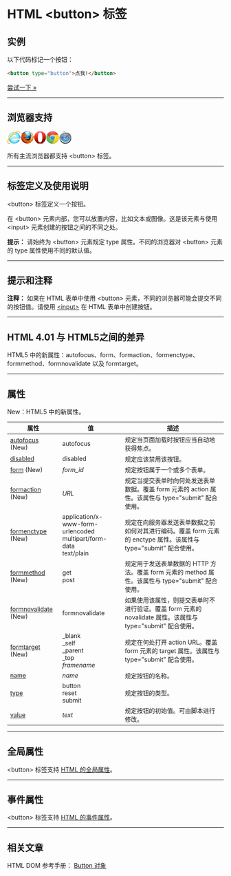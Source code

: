 # HTML &lt;button&gt; 标签

## 实例

以下代码标记一个按钮：

```HTML
<button type="button">点我!</button> 
```

[尝试一下 »](http://www.runoob.com/try/try.php?filename=tryhtml_button_test)

--------

## 浏览器支持

![Internet Explorer](images/compatible_ie.gif)![Firefox](images/compatible_firefox.gif)![Opera](images/compatible_opera.gif)![Google Chrome](images/compatible_chrome.gif)![Safari](images/compatible_safari.gif)

所有主流浏览器都支持 &lt;button&gt; 标签。

--------

## 标签定义及使用说明

&lt;button&gt; 标签定义一个按钮。

在 &lt;button&gt; 元素内部，您可以放置内容，比如文本或图像。这是该元素与使用 &lt;input&gt; 元素创建的按钮之间的不同之处。

**提示：** 请始终为 &lt;button&gt; 元素规定 type 属性。不同的浏览器对 &lt;button&gt; 元素的 type 属性使用不同的默认值。

--------

## 提示和注释

**注释：** 如果在 HTML 表单中使用 &lt;button&gt; 元素，不同的浏览器可能会提交不同的按钮值。请使用 [&lt;input&gt;](078_tag-input.md) 在 HTML 表单中创建按钮。

--------

## HTML 4.01 与 HTML5之间的差异

HTML5 中的新属性：autofocus、form、formaction、formenctype、formmethod、formnovalidate 以及 formtarget。

--------

## 属性

New：HTML5 中的新属性。

| 属性 | 值 | 描述 |
| ---- | ---- | ---- |
| [autofocus](att-button-autofocus.html) (New) | autofocus | 规定当页面加载时按钮应当自动地获得焦点。 |
| [disabled](att-button-disabled.html) | disabled | 规定应该禁用该按钮。 |
| [form](att-button-form.html) (New) | _form_id_ | 规定按钮属于一个或多个表单。 |
| [formaction](att-button-formaction.html) (New) | _URL_ | 规定当提交表单时向何处发送表单数据。覆盖 form 元素的 action 属性。该属性与 type="submit" 配合使用。 |
| [formenctype](att-button-formenctype.html) (New) | application/x-www-form-urlencoded<br/>multipart/form-data<br/>text/plain | 规定在向服务器发送表单数据之前如何对其进行编码。覆盖 form 元素的 enctype 属性。该属性与 type="submit" 配合使用。 |
| [formmethod](att-button-formmethod.html) (New) | get<br/>post | 规定用于发送表单数据的 HTTP 方法。覆盖 form 元素的 method 属性。该属性与 type="submit" 配合使用。 |
| [formnovalidate](att-button-formnovalidate.html) (New) | formnovalidate | 如果使用该属性，则提交表单时不进行验证。覆盖 form 元素的 novalidate 属性。该属性与 type="submit" 配合使用。 |
| [formtarget](att-button-formtarget.html) (New) | _blank</br>_self<br/>_parent<br/>_top<br/>_framename_ | 规定在何处打开 action URL。覆盖 form 元素的 target 属性。该属性与 type="submit" 配合使用。 |
| [name](att-button-name.html) | _name_ | 规定按钮的名称。 |
| [type](att-button-type.html) | button<br/>reset<br/>submit | 规定按钮的类型。 |
| [value](att-button-value.html) | _text_ | 规定按钮的初始值。可由脚本进行修改。 |

--------

## 全局属性

&lt;button&gt; 标签支持 [HTML 的全局属性](003_ref-standardattributes.md)。

--------

## 事件属性

&lt;button&gt; 标签支持 [HTML 的事件属性](004_ref-eventattributes.md)。

--------

## 相关文章

HTML DOM 参考手册： [Button 对象](http://www.runoob.com/jsref/dom-obj-pushbutton.html)
